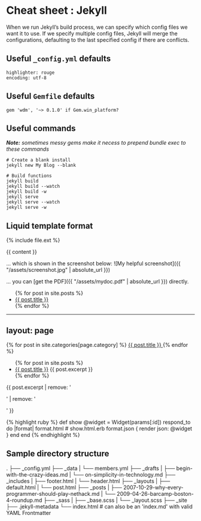 # Cheat sheet : Jekyll

When we run Jekyll’s build process, we can specify which config files we want it to use. If we specify multiple config files, Jekyll will merge the configurations, defaulting to the last specified config if there are conflicts.



## Useful `_config.yml` defaults

    highlighter: rouge
    encoding: utf-8

## Useful `Gemfile` defaults

    gem 'wdm', '~> 0.1.0' if Gem.win_platform?

## Useful commands

_**Note:** sometimes messy gems make it necess to prepend bundle exec to these commands_

    # Create a blank install
    jekyll new My Blog --blank

    # Build functions
    jekyll build
    jekyll build --watch
    jekyll build -w
    jekyll serve
    jekyll serve --watch
    jekyll serve -w


## Liquid template format

{% include file.ext %}

{{ content }}

... which is shown in the screenshot below:
![My helpful screenshot]({{ "/assets/screenshot.jpg" | absolute_url }})


... you can [get the PDF]({{ "/assets/mydoc.pdf" | absolute_url }}) directly.

<ul>
  {% for post in site.posts %}
    <li>
      <a href="{{ post.url }}">{{ post.title }}</a>
    </li>
  {% endfor %}
</ul>


---
layout: page
---

{% for post in site.categories[page.category] %}
    <a href="{{ post.url | absolute_url }}">
      {{ post.title }}
    </a>
{% endfor %}


<ul>
  {% for post in site.posts %}
    <li>
      <a href="{{ post.url }}">{{ post.title }}</a>
      {{ post.excerpt }}
    </li>
  {% endfor %}
</ul>

{{ post.excerpt | remove: '<p>' | remove: '</p>' }}



{% highlight ruby %}
def show
  @widget = Widget(params[:id])
  respond_to do |format|
    format.html # show.html.erb
    format.json { render json: @widget }
  end
end
{% endhighlight %}



## Sample directory structure

.
├── _config.yml
├── _data
|   └── members.yml
├── _drafts
|   ├── begin-with-the-crazy-ideas.md
|   └── on-simplicity-in-technology.md
├── _includes
|   ├── footer.html
|   └── header.html
├── _layouts
|   ├── default.html
|   └── post.html
├── _posts
|   ├── 2007-10-29-why-every-programmer-should-play-nethack.md
|   └── 2009-04-26-barcamp-boston-4-roundup.md
├── _sass
|   ├── _base.scss
|   └── _layout.scss
├── _site
├── .jekyll-metadata
└── index.html # can also be an 'index.md' with valid YAML Frontmatter

